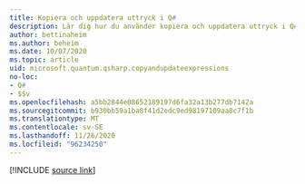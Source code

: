 ```yaml
---
title: Kopiera och uppdatera uttryck i Q#
description: Lär dig hur du använder kopiera och uppdatera uttryck i Q# .
author: bettinaheim
ms.author: beheim
ms.date: 10/07/2020
ms.topic: article
uid: microsoft.quantum.qsharp.copyandupdateexpressions
no-loc:
- Q#
- $$v
ms.openlocfilehash: a5bb2844e08652189197d6fa32a13b277db7142a
ms.sourcegitcommit: b930bb59a1ba8f41d2edc9ed98197109aa8c7f1b
ms.translationtype: MT
ms.contentlocale: sv-SE
ms.lasthandoff: 11/26/2020
ms.locfileid: "96234250"
---
```

<!---
# Copy-and-update expressions in Q#
-->

[!INCLUDE [source link](~/includes/qsharp-language/Specifications/Language/3_Expressions/CopyAndUpdateExpressions.md)]

